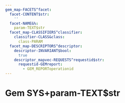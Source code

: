 ```yaml
---
gem_map-FACETS^facet:
  facet-CONTENT$str:
    ''
  facet-NAME&%:
    param-TEXT$str
  facet_map-CLASSIFIERS^classifier:
    classifier-CLASS&class:
      class-PARAM
  facet_map-DESCRIPTORS^descriptor:
    descriptor-INVARIANT$bool:
      true
    descriptor_mapvec-REQUESTS^requestid$str:
      requestid-GEMreport:
        - GEM_REPORToperationid
---
```

# Gem SYS+param-TEXT$str

